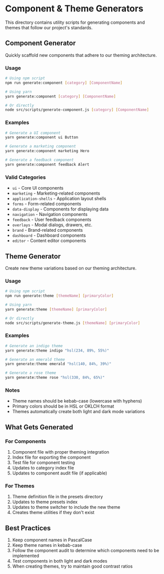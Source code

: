 # Component & Theme Generators

This directory contains utility scripts for generating components and themes that follow our project's standards.

## Component Generator

Quickly scaffold new components that adhere to our theming architecture.

### Usage

```bash
# Using npm script
npm run generate:component [category] [ComponentName]

# Using yarn
yarn generate:component [category] [ComponentName]

# Or directly
node src/scripts/generate-component.js [category] [ComponentName]
```

### Examples

```bash
# Generate a UI component
yarn generate:component ui Button

# Generate a marketing component
yarn generate:component marketing Hero

# Generate a feedback component
yarn generate:component feedback Alert
```

### Valid Categories

- `ui` - Core UI components
- `marketing` - Marketing-related components
- `application-shells` - Application layout shells
- `forms` - Form-related components
- `data-display` - Components for displaying data
- `navigation` - Navigation components
- `feedback` - User feedback components
- `overlays` - Modal dialogs, drawers, etc.
- `brand` - Brand-related components
- `dashboard` - Dashboard components
- `editor` - Content editor components

## Theme Generator

Create new theme variations based on our theming architecture.

### Usage

```bash
# Using npm script
npm run generate:theme [themeName] [primaryColor]

# Using yarn
yarn generate:theme [themeName] [primaryColor]

# Or directly
node src/scripts/generate-theme.js [themeName] [primaryColor]
```

### Examples

```bash
# Generate an indigo theme
yarn generate:theme indigo "hsl(234, 89%, 55%)"

# Generate an emerald theme
yarn generate:theme emerald "hsl(140, 84%, 39%)"

# Generate a rose theme
yarn generate:theme rose "hsl(330, 84%, 65%)"
```

### Notes

- Theme names should be kebab-case (lowercase with hyphens)
- Primary colors should be in HSL or OKLCH format
- Themes automatically create both light and dark mode variations

## What Gets Generated

### For Components

1. Component file with proper theming integration
2. Index file for exporting the component
3. Test file for component testing
4. Updates to category index file
5. Updates to component audit file (if applicable)

### For Themes

1. Theme definition file in the presets directory
2. Updates to theme presets index
3. Updates to theme switcher to include the new theme
4. Creates theme utilities if they don't exist

## Best Practices

1. Keep component names in PascalCase
2. Keep theme names in kebab-case
3. Follow the component audit to determine which components need to be implemented
4. Test components in both light and dark modes
5. When creating themes, try to maintain good contrast ratios 